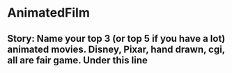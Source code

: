 # AnimatedFilm
Story: Name your top 3 (or top 5 if you have a lot) animated movies. Disney, Pixar, hand drawn, cgi, all are fair game.
Under this line
--------------------------------------------------------------------------------------------------------------------------
